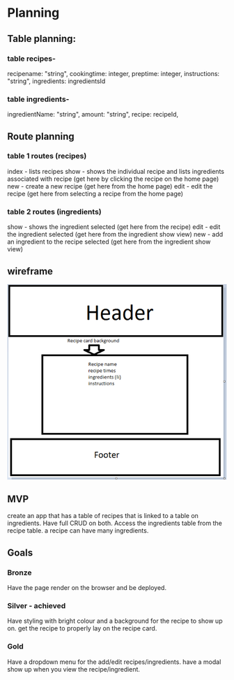 # Planning

## Table planning:

### table recipes-
recipename: "string",
cookingtime: integer,
preptime: integer,
instructions: "string",
ingredients: ingredientsId


### table ingredients-
ingredientName: "string",
amount: "string",
recipe: recipeId,

## Route planning
### table 1 routes (recipes)
index - lists recipes
show - shows the individual recipe and lists ingredients associated with recipe (get here by clicking the recipe on the home page)
new - create a new recipe (get here from the home page)
edit - edit the recipe (get here from selecting a recipe from the home page)

### table 2 routes (ingredients)
show - shows the ingredient selected (get here from the recipe)
edit - edit the ingredient selected (get here from the ingredient show view)
new - add an ingredient to the recipe selected (get here from the ingredient show view)

## wireframe
![alt text](public/images/Capture3.PNG)

## MVP
create an app that has a table of recipes that is linked to a table on ingredients. Have full CRUD on both. Access the ingredients table from the recipe table. a recipe can have many ingredients.

## Goals
### Bronze
Have the page render on the browser and be deployed.

### Silver - achieved
Have styling with bright colour and a background for the recipe to show up on. get the recipe to properly lay on the recipe card.

### Gold
Have a dropdown menu for the add/edit recipes/ingredients. have a modal show up when you view the recipe/ingredient.